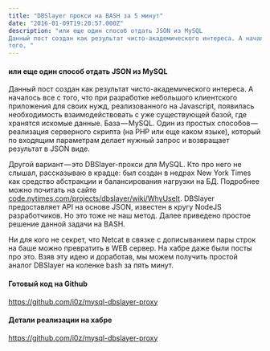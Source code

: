 ```yaml
---
title: "DBSlayer прокси на BASH за 5 минут"
date: "2016-01-09T19:20:57.000Z"
description: "или еще один способ отдать JSON из MySQL
Данный пост создан как результат чисто-академического интереса. А началось все с
того, "
---
```


<h4>или еще один способ отдать JSON из MySQL</h4>
<p>Данный пост создан как результат чисто-академического интереса. А началось все с того, что при разработке небольшого клиентского приложения для своих нужд, реализованного на Javascript, появилась необходимость взаимодействовать с уже существующей базой, где хранятся искомые данные. База — MySQL. Один из простых способов — реализация серверного скрипта (на PHP или еще каком языке), который по входящим параметрам делает нужный запрос и возвращает результат в JSON виде.</p>
<p>Другой вариант — это DBSlayer-прокси для MySQL. Кто про него не слышал, рассказываю в крадце: был создан в недрах New York Times как средство абстракции и балансирования нагрузки на БД. Подробнее можно почитать на сайте <a href="http://code.nytimes.com/projects/dbslayer/wiki/WhyUseIt" target="_blank" rel="noopener noreferrer">code.nytimes.com/projects/dbslayer/wiki/WhyUseIt</a>. DBSlayer предоставляет API на основе JSON, известен в кругу NodeJS разработчиков. Но это тоже не наш метод. Далее приведено простое решение данной задачи на BASH.</p>
<p>Ни для кого не секрет, что Netcat в связке с дописыванием пары строк на баше можно превратить в WEB сервер. На хабре даже были посты про это. Взяв эту идею и доработав, мы можем получить простой аналог DBSlayer на коленке bash за пять минут.</p>
<h4>Готовый код на Github</h4>
<p><a href="https://github.com/i0z/mysql-dbslayer-proxy">https://github.com/i0z/mysql-dbslayer-proxy</a></p>
<h4>Детали реализации на хабре</h4>
<p><a href="https://github.com/i0z/mysql-dbslayer-proxy">https://github.com/i0z/mysql-dbslayer-proxy</a></p>


